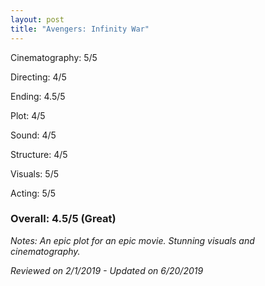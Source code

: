 ```yaml
---
layout: post
title: "Avengers: Infinity War"
---
```


Cinematography: 5/5

Directing: 4/5

Ending: 4.5/5

Plot: 4/5

Sound: 4/5

Structure: 4/5

Visuals: 5/5

Acting: 5/5

### Overall: 4.5/5 (Great)

*Notes: An epic plot for an epic movie. Stunning visuals and cinematography.*

*Reviewed on 2/1/2019 - Updated on 6/20/2019*
